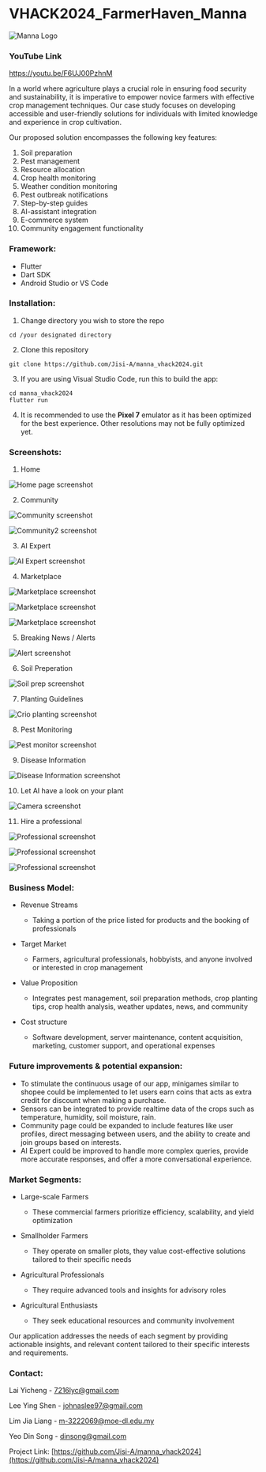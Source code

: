 # VHACK2024_FarmerHaven_Manna

![Manna Logo](./screenshots/logo.png "")

### YouTube Link
https://youtu.be/F6UJ00PzhnM

In a world where agriculture plays a crucial role in ensuring food security and sustainability, it is imperative to empower novice farmers with effective crop management techniques. Our case study focuses on developing accessible and user-friendly solutions for individuals with limited knowledge and experience in crop cultivation.

Our proposed solution encompasses the following key features:
1. Soil preparation
2. Pest management
3. Resource allocation
4. Crop health monitoring
5. Weather condition monitoring
6. Pest outbreak notifications
7. Step-by-step guides
8. AI-assistant integration
9. E-commerce system
10. Community engagement functionality

### Framework:
- Flutter
- Dart SDK
- Android Studio or VS Code
### Installation:
1. Change directory you wish to store the repo
```
cd /your designated directory
```

2. Clone this repository 
```
git clone https://github.com/Jisi-A/manna_vhack2024.git
```

3. If you are using Visual Studio Code, run this to build the app:
```
cd manna_vhack2024
flutter run
``` 

4. It is recommended to use the **Pixel 7** emulator as it has been optimized for the best experience. Other resolutions may not be fully optimized yet.

### Screenshots:
1. Home

![Home page screenshot](./screenshots/home.png "")

2. Community

![Community screenshot](./screenshots/community.png "")

![Community2 screenshot](./screenshots/community2.png "")

3. AI Expert

![AI Expert screenshot](./screenshots/AI.png "")

4. Marketplace

![Marketplace screenshot](./screenshots/marketplace.png "")

![Marketplace screenshot](./screenshots/marketplace2.png "")

![Marketplace screenshot](./screenshots/marketplace3.png "")

5. Breaking News / Alerts

![Alert screenshot](./screenshots/alert.png "")

6. Soil Preperation

![Soil prep screenshot](./screenshots/soilPrep.png "")

7. Planting Guidelines

![Crio planting screenshot](./screenshots/tips.png "")

8. Pest Monitoring

![Pest monitor screenshot](./screenshots/pest.png "")

9. Disease Information

![Disease Information screenshot](./screenshots/disease.png "")

10. Let AI have a look on your plant

![Camera screenshot](./screenshots/camera.png "")

11. Hire a professional

![Professional screenshot](./screenshots/professional.png "")

![Professional screenshot](./screenshots/professional2.png "")

![Professional screenshot](./screenshots/professional3.png "")

### Business Model:
- Revenue Streams
    - Taking a portion of the price listed for products and the booking of professionals

- Target Market
    - Farmers, agricultural professionals, hobbyists, and anyone involved or interested in crop management

- Value Proposition
    - Integrates pest management, soil preparation methods, crop planting tips, crop health analysis, weather updates, news, and community

- Cost structure
    - Software development, server maintenance, content acquisition, marketing, customer support, and operational expenses

### Future improvements & potential expansion:
- To stimulate the continuous usage of our app, minigames similar to shopee could be implemented to let users earn coins that acts as extra credit for discount when making a purchase. 
- Sensors can be integrated to provide realtime data of the crops such as temperature, humidity, soil moisture, rain.
- Community page could be expanded to include features like user profiles, direct messaging between users, and the ability to create and join groups based on interests.
- AI Expert could be improved to handle more complex queries, provide more accurate responses, and offer a more conversational experience.



### Market Segments:
- Large-scale Farmers
    - These commercial farmers prioritize efficiency, scalability, and yield optimization

- Smallholder Farmers
    - They operate on smaller plots, they value cost-effective solutions tailored to their specific needs

- Agricultural Professionals
    - They require advanced tools and insights for advisory roles

- Agricultural Enthusiasts
    - They seek educational resources and community involvement

Our application addresses the needs of each segment by providing actionable insights, and relevant content tailored to their specific interests and requirements.


### Contact:

Lai Yicheng - [7216lyc@gmail.com](7216lyc@gmail.com)

Lee Ying Shen - [johnaslee97@gmail.com](johnaslee97@gmail.com)

Lim Jia Liang - [m-3222069@moe-dl.edu.my](m-3222069@moe-dl.edu.my)

Yeo Din Song - [dinsong@gmail.com](dinsong@gmail.com)

Project Link: [https://github.com/Jisi-A/manna_vhack2024](https://github.com/Jisi-A/manna_vhack2024)
